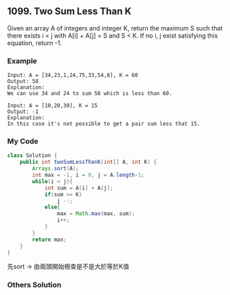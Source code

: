 ## 1099. Two Sum Less Than K

Given an array A of integers and integer K, return the maximum S such that there exists i < j with A[i] + A[j] = S and S < K. If no i, j exist satisfying this equation, return -1.

### Example
```
Input: A = [34,23,1,24,75,33,54,8], K = 60
Output: 58
Explanation: 
We can use 34 and 24 to sum 58 which is less than 60.

Input: A = [10,20,30], K = 15
Output: -1
Explanation: 
In this case it's not possible to get a pair sum less that 15.
```

### My Code
```java
class Solution {
    public int twoSumLessThanK(int[] A, int K) {
        Arrays.sort(A);
        int max = -1, i = 0, j = A.length-1;
        while(i < j){
            int sum = A[i] + A[j];
            if(sum >= K)
                j --;
            else{
                max = Math.max(max, sum);
                i++;
            }
        }
        return max;
    }
}
```
先sort -> 由兩頭開始檢查是不是大於等於K值

### Others Solution
```java
```


